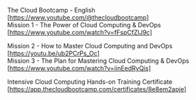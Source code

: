 The Cloud Bootcamp - English [https://www.youtube.com/@thecloudbootcamp]      
Mission 1 - The Power of Cloud Computing & DevOps [https://www.youtube.com/watch?v=fFspCfZlJ9c]  
                   
Mission 2 - How to Master Cloud Computing and DevOps [https://youtu.be/ub2PCrPs_Oc]                     
Mission 3 - The Plan for Mastering Cloud Computing & DevOps [https://www.youtube.com/watch?v=iinEedRyQis]             


Intensive Cloud Computing Hands-on Training Certificate [https://app.thecloudbootcamp.com/certificates/8e8em2apje]

